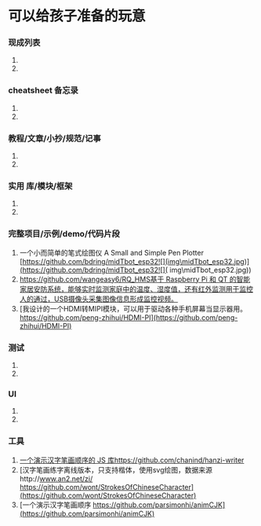 # 可以给孩子准备的玩意

### 现成列表

1.
1.

### cheatsheet 备忘录

1.
1.

### 教程/文章/小抄/规范/记事

1.
1.

### 实用 库/模块/框架

1.
1.

### 完整项目/示例/demo/代码片段

1. 一个小而简单的笔式绘图仪 A Small and Simple Pen Plotter
   [https://github.com/bdring/midTbot_esp32![](img\midTbot_esp32.jpg)](https://github.com/bdring/midTbot_esp32![](
   img\midTbot_esp32.jpg))
1. [https://github.com/wangeasy6/RQ_HMS基于 Raspberry Pi 和 QT 的智能家居安防系统，能够实时监测家庭中的温度、湿度值，还有红外监测用于监控人的通过，USB摄像头采集图像信息形成监控视频。](https://github.com/wangeasy6/RQ_HMS)
1. [我设计的一个HDMI转MIPI模块，可以用于驱动各种手机屏幕当显示器用。https://github.com/peng-zhihui/HDMI-PI](https://github.com/peng-zhihui/HDMI-PI)

### 测试

1.
1.

### UI

1.
1.

### 工具

1. [一个演示汉字笔画顺序的 JS 库https://github.com/chanind/hanzi-writer](https://github.com/chanind/hanzi-writer)
1. [汉字笔画练字离线版本，只支持楷体，使用svg绘图，数据来源http://www.an2.net/zi/ https://github.com/wont/StrokesOfChineseCharacter](https://github.com/wont/StrokesOfChineseCharacter)
1. [一个演示汉字笔画顺序 https://github.com/parsimonhi/animCJK](https://github.com/parsimonhi/animCJK)
